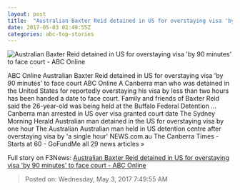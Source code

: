 ```yaml
---
layout: post
title:  "Australian Baxter Reid detained in US for overstaying visa 'by 90 minutes' to face court - ABC Online"
date: 2017-05-03 02:49:55Z
categories: abc-top-stories
---
```


![Australian Baxter Reid detained in US for overstaying visa 'by 90 minutes' to face court - ABC Online](http://www.abc.net.au/news/image/8489504-1x1-700x700.jpg)

ABC Online Australian Baxter Reid detained in US for overstaying visa 'by 90 minutes' to face court ABC Online A Canberra man who was detained in the United States for reportedly overstaying his visa by less than two hours has been handed a date to face court. Family and friends of Baxter Reid said the 26-year-old was being held at the Buffalo Federal Detention ... Canberra man arrested in US over visa granted court date The Sydney Morning Herald Australian man detained in the US for overstaying visa by one hour The Australian Australian man held in US detention centre after overstaying visa by 'a single hour' NEWS.com.au The Canberra Times - Starts at 60 - GoFundMe all 29 news articles »


Full story on F3News: [Australian Baxter Reid detained in US for overstaying visa 'by 90 minutes' to face court - ABC Online](http://www.f3nws.com/n/a4heZF)

> Posted on: Wednesday, May 3, 2017 7:49:55 AM
